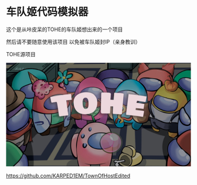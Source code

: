 # 车队姬代码模拟器
这个是从咔皮呆的TOHE的车队姬想出来的一个项目

然后请不要随意使用该项目 以免被车队姬封IP（亲身教训）

TOHE源项目

![TOHE-BG](./Images/TOHE-BG.jpg)

https://github.com/KARPED1EM/TownOfHostEdited
